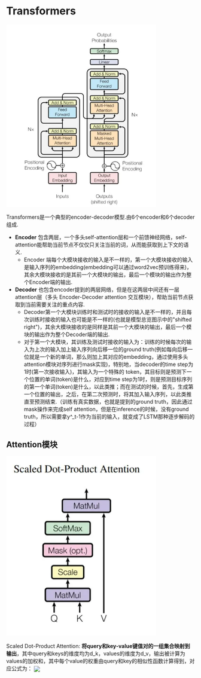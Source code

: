 <script type="text/x-mathjax-config">
  MathJax.Hub.Config({
    tex2jax: {
      inlineMath: [ ['$','$'], ["\\(","\\)"] ],
      processEscapes: true
    }
  });
</script>

# Transformers

<img src="https://github.com/ZhiweiZhang97/NLP/blob/main/image/Transformers.webp" width="400"/>

Transformers是一个典型的encoder-decoder模型.由6个encoder和6个decoder组成.
- **Encoder** 包含两层，一个多头self-attention层和一个前馈神经网络，self-attention能帮助当前节点不仅仅只关注当前的词，从而能获取到上下文的语义.
    - Encoder 端每个大模块接收的输入是不一样的，第一个大模块接收的输入是输入序列的embedding(embedding可以通过word2vec预训练得来)，其余大模块接收的是其前一个大模块的输出，最后一个模块的输出作为整个Encoder端的输出.
- **Decoder** 也包含encoder提到的两层网络，但是在这两层中间还有一层attention层（多头 Encoder-Decoder attention 交互模块），帮助当前节点获取到当前需要关注的重点内容.
    - Decoder第一个大模块训练时和测试时的接收的输入是不一样的，并且每次训练时接收的输入也可能是不一样的(也就是模型总览图示中的"shifted right")，其余大模块接收的是同样是其前一个大模块的输出，最后一个模块的输出作为整个Decoder端的输出.
    - 对于第一个大模块，其训练及测试时接收的输入为：训练的时候每次的输入为上次的输入加上输入序列向后移一位的ground truth(例如每向后移一位就是一个新的单词，那么则加上其对应的embedding，通过使用多头attention模块对序列进行mask实现)，特别地，当decoder的time step为1时(第一次接收输入)，其输入为一个特殊的 token，其目标则是预测下一个位置的单词(token)是什么，对应到time step为1时，则是预测目标序列的第一个单词(token)是什么，以此类推；而在测试的时候，首先，生成第一个位置的输出，之后，在第二次预测时，将其加入输入序列，以此类推直至预测结束.（训练有真实数据，也就是提到的ground truth，因此通过mask操作来完成self attention，但是在inference的时候，没有ground truth，所以需要拿y^_t-1作为当前的输入，就变成了LSTM那种逐步解码的过程）
## Attention模块

<img src="https://github.com/ZhiweiZhang97/NLP/blob/main/image/selfA.webp" width="400"/>

Scaled Dot-Product Attention: **将query和key-value键值对的一组集合映射到输出**，其中query和keys的维度均为d_k，values的维度为d_v，输出被计算为values的加权和，其中每个value的权重由query和key的相似性函数计算得到，对应公式为：
<img align="center" src="http://chart.googleapis.com/chart?cht=tx&chl= Attention(Q, K, V) = softmax(\frac{QK^T}{\sqrt{d_k}})V" style="border:none;">
